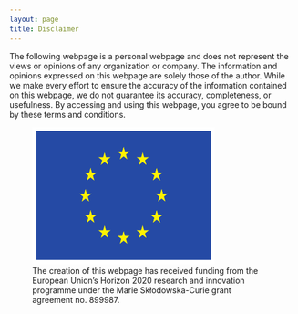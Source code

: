 ```yaml
---
layout: page
title: Disclaimer
---
```


The following webpage is a personal webpage and does not represent the views or opinions of any organization or company. The information and opinions expressed on this webpage are solely those of the author. While we make every effort to ensure the accuracy of the information contained on this webpage, we do not guarantee its accuracy, completeness, or usefulness. By accessing and using this webpage, you agree to be bound by these terms and conditions.

<figure>
  <img src="/assets/images/flag_yellow.pdf" height="240" width="320" alt="Frag Image" data-alt="/assets/images/pnd.gif">
  <figcaption>The creation of this webpage has received funding from the European Union’s Horizon 2020 research and innovation programme under the Marie Skłodowska-Curie grant agreement no. 899987.</figcaption>
</figure>
